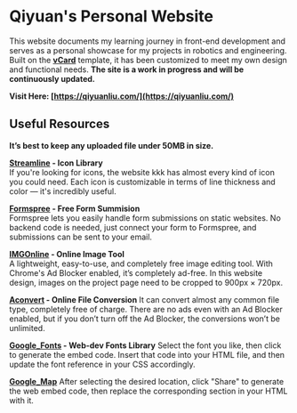# Qiyuan's Personal Website

This website documents my learning journey in front-end development and serves as a personal showcase for my projects in robotics and engineering. Built on the **[vCard](https://github.com/codewithsadee/vcard-personal-portfolio)** template, it has been customized to meet my own design and functional needs. **The site is a work in progress and will be continuously updated.**

**Visit Here: [https://qiyuanliu.com/](https://qiyuanliu.com/)**

## Useful Resources

**It’s best to keep any uploaded file under 50MB in size.**

**[Streamline](https://home.streamlinehq.com/) - Icon Library**  
If you're looking for icons, the website kkk has almost every kind of icon you could need. Each icon is customizable in terms of line thickness and color — it's incredibly useful.

**[Formspree](https://formspree.io/) - Free Form Summision**  
Formspree lets you easily handle form submissions on static websites. No backend code is needed, just connect your form to Formspree, and submissions can be sent to your email. 

**[IMGOnline](https://imgonline.tools/) - Online Image Tool**  
A lightweight, easy-to-use, and completely free image editing tool. With Chrome's Ad Blocker enabled, it’s completely ad-free. In this website design, images on the project page need to be cropped to 900px × 720px.

**[Aconvert](https://www.aconvert.com/) - Online File Conversion**
It can convert almost any common file type, completely free of charge. There are no ads even with an Ad Blocker enabled, but if you don’t turn off the Ad Blocker, the conversions won’t be unlimited.

**[Google_Fonts](https://fonts.google.com/) - Web-dev Fonts Library**
Select the font you like, then click to generate the embed code. Insert that code into your HTML file, and then update the font reference in your CSS accordingly.

**[Google_Map](https://www.google.com/maps)**
After selecting the desired location, click "Share" to generate the web embed code, then replace the corresponding section in your HTML with it.